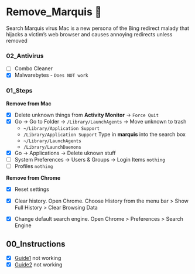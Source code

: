 # Remove_Marquis 🐛
Search Marquis virus Mac is a new persona of the Bing redirect malady that hijacks a victim’s web browser and causes annoying redirects unless removed

### 02_Antivirus
- [ ] Combo Cleaner
- [x] Malwarebytes - `Does NOT work`

### 01_Steps
**Remove from Mac**
- [x] Delete unknown things from **Activity Monitor** -> `Force Quit`
- [x] Go -> Go to Folder -> `/Library/LaunchAgents` -> Move unknown to trash
  - `~/Library/Application Support`
  - `/Library/Application Support` Type in **marquis** into the search box
  - `~/Library/LaunchAgents`
  - `/Library/LaunchDaemons `
- [x] Go -> Applications -> Delete uknown stuff
- [ ] System Preferences -> Users & Groups -> Login Items `nothing`
- [ ] Profiles `nothing`

**Remove from Chrome**
- [x] Reset settings
- [x] Clear history. Open Chrome. Choose History from the menu bar > Show Full History > Clear Browsing Data
- [x] Change default search engine. Open Chrome > Preferences > Search Engine


## 00_Instructions
- [x] [Guide1](https://macsecurity.net/view/289-search-marquis-com) not working
- [x] [Guide2](https://www.stellarinfo.com/blog/how-to-get-rid-of-search-marquis-on-mac/) not working
